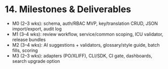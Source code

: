 # 14. Milestones & Deliverables

- M0 (2–3 wks): schema, auth/RBAC MVP, key/translation CRUD, JSON import/export, audit log
- M1 (3–4 wks): review workflow, service/common scoping, ICU validator, release bundles
- M2 (3–4 wks): AI suggestions + validators, glossary/style guide, batch fills, scoring
- M3 (2–3 wks): adapters (PO/XLIFF), CLI/SDK, CI gate, dashboards, search upgrade option
